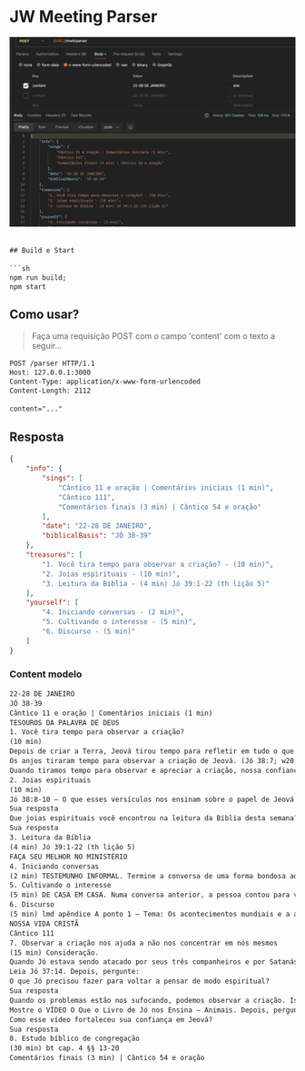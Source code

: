 # JW Meeting Parser

![Alt text](image.png)

```

## Build e Start

```sh
npm run build;
npm start
```

## Como usar?

> Faça uma requisição POST com o campo 'content' com o texto a seguir...

```http
POST /parser HTTP/1.1
Host: 127.0.0.1:3000
Content-Type: application/x-www-form-urlencoded
Content-Length: 2112

content="..."
```

## Resposta

```json
{
    "info": {
        "sings": [
            "Cântico 11 e oração | Comentários iniciais (1 min)",
            "Cântico 111",
            "Comentários finais (3 min) | Cântico 54 e oração"
        ],
        "date": "22-28 DE JANEIRO",
        "biblicalBasis": "JÓ 38-39"
    },
    "treasures": [
        "1. Você tira tempo para observar a criação? - (10 min)",
        "2. Joias espirituais - (10 min)",
        "3. Leitura da Bíblia - (4 min) Jó 39:1-22 (th lição 5)"
    ],
    "yourself": [
        "4. Iniciando conversas - (2 min)",
        "5. Cultivando o interesse - (5 min)",
        "6. Discurso - (5 min)"
    ]
}
```

### Content modelo

```txt
22-28 DE JANEIRO
JÓ 38-39
Cântico 11 e oração | Comentários iniciais (1 min)
TESOUROS DA PALAVRA DE DEUS
1. Você tira tempo para observar a criação?
(10 min)
Depois de criar a Terra, Jeová tirou tempo para refletir em tudo o que tinha feito. (Gên. 1:10, 12; Jó 38:5, 6; w21.08 9 § 7)
Os anjos tiraram tempo para observar a criação de Jeová. (Jó 38:7; w20.08 14 § 2)
Quando tiramos tempo para observar e apreciar a criação, nossa confiança em Jeová fica mais forte. (Jó 38:32-35; w23.03 17 § 8)
2. Joias espirituais
(10 min)
Jó 38:8-10 — O que esses versículos nos ensinam sobre o papel de Jeová como Legislador? (it-2 199)
Sua resposta
Que joias espirituais você encontrou na leitura da Bíblia desta semana?
Sua resposta
3. Leitura da Bíblia
(4 min) Jó 39:1-22 (th lição 5)
FAÇA SEU MELHOR NO MINISTÉRIO
4. Iniciando conversas
(2 min) TESTEMUNHO INFORMAL. Termine a conversa de uma forma bondosa ao perceber que a pessoa não quer conversar. (lmd lição 2 ponto 3)
5. Cultivando o interesse
(5 min) DE CASA EM CASA. Numa conversa anterior, a pessoa contou para você que perdeu alguém querido recentemente. (lmd lição 9 ponto 3)
6. Discurso
(5 min) lmd apêndice A ponto 1 — Tema: Os acontecimentos mundiais e a atitude das pessoas indicam que uma mudança está próxima. (th lição 16)
NOSSA VIDA CRISTÃ
Cântico 111
7. Observar a criação nos ajuda a não nos concentrar em nós mesmos
(15 min) Consideração.
Quando Jó estava sendo atacado por seus três companheiros e por Satanás, ele só se concentrou nos seus problemas e nas coisas injustas que falavam sobre ele.
Leia Jó 37:14. Depois, pergunte:
O que Jó precisou fazer para voltar a pensar de modo espiritual?
Sua resposta
Quando os problemas estão nos sufocando, podemos observar a criação. Isso vai nos ajudar a lembrar do poder de Jeová, fortalecer nossa vontade de continuar leais a ele e aumentar nossa confiança de que ele vai cuidar de nós. — Mat. 6:26.
Mostre o VÍDEO O Que o Livro de Jó nos Ensina — Animais. Depois, pergunte:
Como esse vídeo fortaleceu sua confiança em Jeová?
Sua resposta
8. Estudo bíblico de congregação
(30 min) bt cap. 4 §§ 13-20
Comentários finais (3 min) | Cântico 54 e oração
```